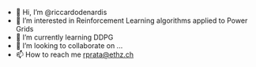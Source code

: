 - 👋 Hi, I’m @riccardodenardis
- 👀 I’m interested in Reinforcement Learning algorithms applied to Power Grids
- 🌱 I’m currently learning DDPG
- 💞️ I’m looking to collaborate on ...
- 📫 How to reach me rprata@ethz.ch

<!---
riccardodenardis/riccardodenardis is a ✨ special ✨ repository because its `README.md` (this file) appears on your GitHub profile.
You can click the Preview link to take a look at your changes.
--->
